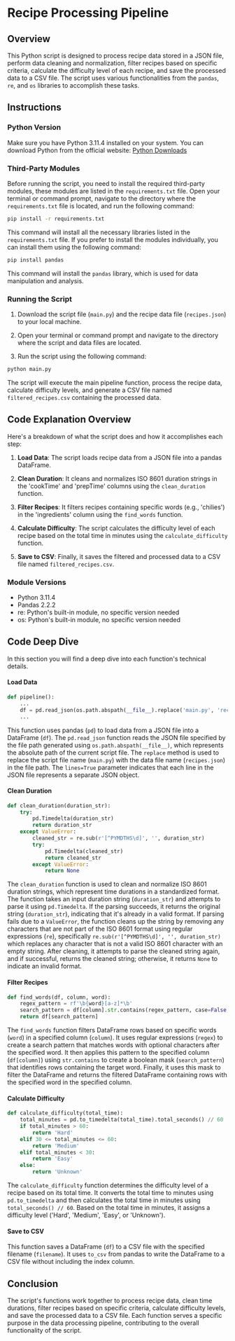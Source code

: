 # Recipe Processing Pipeline

## Overview

This Python script is designed to process recipe data stored in a JSON file, perform data cleaning and normalization, filter recipes based on specific criteria, calculate the difficulty level of each recipe, and save the processed data to a CSV file. The script uses various functionalities from the `pandas`, `re`, and `os` libraries to accomplish these tasks.

## Instructions

### Python Version

Make sure you have Python 3.11.4 installed on your system. You can download Python from the official website: [Python Downloads](https://www.python.org/downloads/)

### Third-Party Modules

Before running the script, you need to install the required third-party modules, these modules are listed in the `requirements.txt` file. Open your terminal or command prompt, navigate to the directory where the `requirements.txt` file is located, and run the following command:

```bash
pip install -r requirements.txt
```
This command will install all the necessary libraries listed in the `requirements.txt` file. If you prefer to install the modules individually, you can install them using the following command:

```bash
pip install pandas
```

This command will install the `pandas` library, which is used for data manipulation and analysis.

### Running the Script

1. Download the script file (`main.py`) and the recipe data file (`recipes.json`) to your local machine.

2. Open your terminal or command prompt and navigate to the directory where the script and data files are located.

3. Run the script using the following command:

```bash
python main.py
```

The script will execute the main pipeline function, process the recipe data, calculate difficulty levels, and generate a CSV file named `filtered_recipes.csv` containing the processed data.

## Code Explanation Overview

Here's a breakdown of what the script does and how it accomplishes each step:

1. **Load Data**: The script loads recipe data from a JSON file into a pandas DataFrame.

2. **Clean Duration**: It cleans and normalizes ISO 8601 duration strings in the 'cookTime' and 'prepTime' columns using the `clean_duration` function.

4. **Filter Recipes**: It filters recipes containing specific words (e.g., 'chilies') in the 'ingredients' column using the `find_words` function.

5. **Calculate Difficulty**: The script calculates the difficulty level of each recipe based on the total time in minutes using the `calculate_difficulty` function.

6. **Save to CSV**: Finally, it saves the filtered and processed data to a CSV file named `filtered_recipes.csv`.

### Module Versions

- Python 3.11.4 
- Pandas 2.2.2 
- re: Python's built-in module, no specific version needed
- os: Python's built-in module, no specific version needed

## Code Deep Dive
In this section you will find a deep dive into each function's technical details. 

#### Load Data

```python
def pipeline():
    ...
    df = pd.read_json(os.path.abspath(__file__).replace('main.py', 'recipes.json'), lines=True)
    ...
```

This function uses pandas (`pd`) to load data from a JSON file into a DataFrame (`df`). The `pd.read_json` function reads the JSON file specified by the file path generated using `os.path.abspath(__file__)`, which represents the absolute path of the current script file. The `replace` method is used to replace the script file name (`main.py`) with the data file name (`recipes.json`) in the file path. The `lines=True` parameter indicates that each line in the JSON file represents a separate JSON object.

#### Clean Duration

```python
def clean_duration(duration_str):
    try:
        pd.Timedelta(duration_str)
        return duration_str
    except ValueError:
        cleaned_str = re.sub(r'[^PYMDTHS\d]', '', duration_str)
        try:
            pd.Timedelta(cleaned_str)
            return cleaned_str
        except ValueError:
            return None
```

The `clean_duration` function is used to clean and normalize ISO 8601 duration strings, which represent time durations in a standardized format. The function takes an input duration string (`duration_str`) and attempts to parse it using `pd.Timedelta`. If the parsing succeeds, it returns the original string (`duration_str`), indicating that it's already in a valid format. If parsing fails due to a `ValueError`, the function cleans up the string by removing any characters that are not part of the ISO 8601 format using regular expressions (`re`), specifically `re.sub(r'[^PYMDTHS\d]', '', duration_str)` which replaces any character that is not a valid ISO 8601 character with an empty string. After cleaning, it attempts to parse the cleaned string again, and if successful, returns the cleaned string; otherwise, it returns `None` to indicate an invalid format.


#### Filter Recipes

```python
def find_words(df, column, word):
    regex_pattern = rf'\b{word}[a-z]*\b'
    search_pattern = df[column].str.contains(regex_pattern, case=False, na=False, regex=True)
    return df[search_pattern]

```

The `find_words` function filters DataFrame rows based on specific words (`word`) in a specified column (`column`). It uses regular expressions (`regex`) to create a search pattern that matches words with optional characters after the specified word. It then applies this pattern to the specified column (`df[column]`) using `str.contains` to create a boolean mask (`search_pattern`) that identifies rows containing the target word. Finally, it uses this mask to filter the DataFrame and returns the filtered DataFrame containing rows with the specified word in the specified column.

#### Calculate Difficulty

```python
def calculate_difficulty(total_time):
    total_minutes = pd.to_timedelta(total_time).total_seconds() // 60 
    if total_minutes > 60:  
        return 'Hard'
    elif 30 <= total_minutes <= 60: 
        return 'Medium'
    elif total_minutes < 30:  
        return 'Easy'
    else:
        return 'Unknown' 
```

The `calculate_difficulty` function determines the difficulty level of a recipe based on its total time. It converts the total time to minutes using `pd.to_timedelta` and then calculates the total time in minutes using `total_seconds() // 60`. Based on the total time in minutes, it assigns a difficulty level ('Hard', 'Medium', 'Easy', or 'Unknown').

#### Save to CSV

This function saves a DataFrame (`df`) to a CSV file with the specified filename (`filename`). It uses `to_csv` from pandas to write the DataFrame to a CSV file without including the index column.

## Conclusion

The script's functions work together to process recipe data, clean time durations, filter recipes based on specific criteria, calculate difficulty levels, and save the processed data to a CSV file. Each function serves a specific purpose in the data processing pipeline, contributing to the overall functionality of the script.
